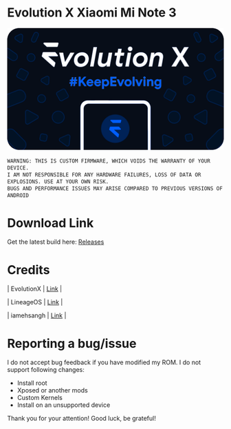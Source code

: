 # Evolution X Xiaomi Mi Note 3

![2okPze5](https://github.com/Evolution-XYZ/XDA/blob/udc/assets/banner_style_3.png?raw=true)
```
WARNING: THIS IS CUSTOM FIRMWARE, WHICH VOIDS THE WARRANTY OF YOUR DEVICE.
I AM NOT RESPONSIBLE FOR ANY HARDWARE FAILURES, LOSS OF DATA OR EXPLOSIONS. USE AT YOUR OWN RISK.
BUGS AND PERFORMANCE ISSUES MAY ARISE COMPARED TO PREVIOUS VERSIONS OF ANDROID
```

# Download Link

Get the latest build here: [Releases](https://github.com/derveror/Evolution_X_Xiaomi_Mi_Note_3/releases)

# Credits
| EvolutionX                           | [Link](https://github.com/Evolution-X) |

| LineageOS                         | [Link](https://github.com/LineageOS) |

| iamehsangh                         | [Link](https://github.com/iamehsangh) |

# Reporting a bug/issue
I do not accept bug feedback if you have modified my ROM. I do not support following changes:

- Install root
- Xposed or another mods
- Custom Kernels
- Install on an unsupported device

Thank you for your attention! Good luck, be grateful!
